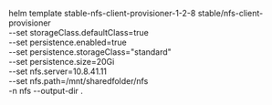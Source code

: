 helm  template stable-nfs-client-provisioner-1-2-8 stable/nfs-client-provisioner \
--set storageClass.defaultClass=true \
--set persistence.enabled=true \
--set persistence.storageClass="standard" \
--set persistence.size=20Gi \
--set nfs.server=10.8.41.11 \
--set nfs.path=/mnt/sharedfolder/nfs \
-n nfs --output-dir .